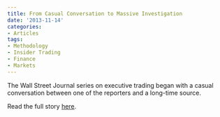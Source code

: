 ```yaml
---
title: From Casual Conversation to Massive Investigation
date: '2013-11-14'
categories:
- Articles
tags:
- Methodology
- Insider Trading
- Finance
- Markets
---
```


The Wall Street Journal series on executive trading began with a casual
conversation between one of the reporters and a long-time source.

Read the full story
[here](https://web.archive.org/web/20140701122724/https://businessjournalism.org/2013/11/14/wsj-bronze-award-winners/).
